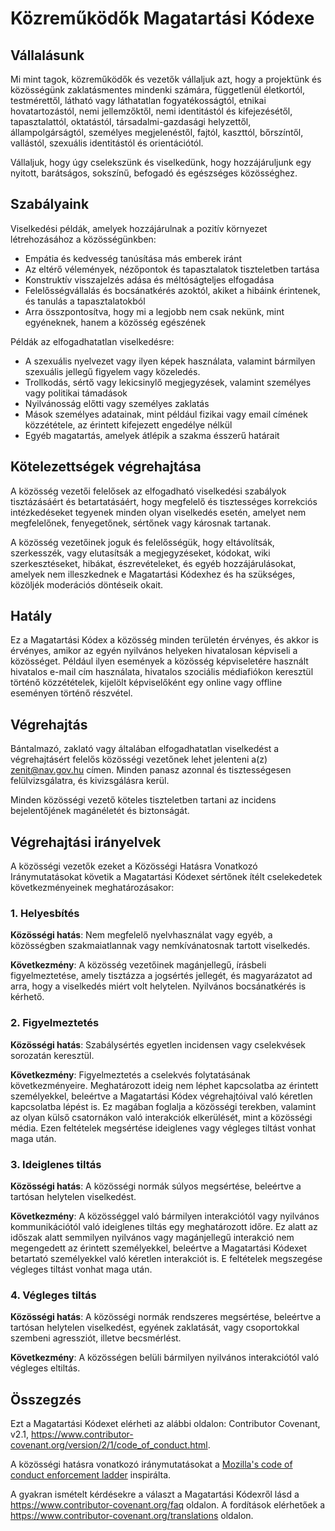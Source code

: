 # Közreműködők Magatartási Kódexe

## Vállalásunk

Mi mint tagok, közreműködők és vezetők vállaljuk azt, hogy a projektünk és 
közösségünk zaklatásmentes mindenki számára, függetlenül életkortól, 
testmérettől, látható vagy láthatatlan fogyatékosságtól, etnikai 
hovatartozástól, nemi jellemzőktől, nemi identitástól és kifejezésétől, 
tapasztalattól, oktatástól, társadalmi-gazdasági helyzettől, állampolgárságtól, 
személyes megjelenéstől, fajtól, kaszttól, bőrszíntől, vallástól, szexuális 
identitástól és orientációtól.

Vállaljuk, hogy úgy cselekszünk és viselkedünk, hogy hozzájáruljunk egy 
nyitott, barátságos, sokszínű, befogadó és egészséges közösséghez.

## Szabályaink

Viselkedési példák, amelyek hozzájárulnak a pozitív környezet létrehozásához a 
közösségünkben:

* Empátia és kedvesség tanúsítása más emberek iránt
* Az eltérő vélemények, nézőpontok és tapasztalatok tiszteletben tartása
* Konstruktív visszajelzés adása és méltóságteljes elfogadása
* Felelősségvállalás és bocsánatkérés azoktól, akiket a hibáink érintenek, és 
tanulás a tapasztalatokból
* Arra összpontosítva, hogy mi a legjobb nem csak nekünk, mint egyéneknek, hanem
 a közösség egészének

Példák az elfogadhatatlan viselkedésre:

* A szexuális nyelvezet vagy ilyen képek használata, valamint bármilyen 
szexuális jellegű figyelem vagy közeledés.
* Trollkodás, sértő vagy lekicsinylő megjegyzések, valamint személyes vagy 
politikai támadások
* Nyilvánosság előtti vagy személyes zaklatás
* Mások személyes adatainak, mint például fizikai vagy email címének 
közzététele, az érintett kifejezett engedélye nélkül
* Egyéb magatartás, amelyek átlépik a szakma ésszerű határait

## Kötelezettségek végrehajtása

A közösség vezetői felelősek az elfogadható viselkedési szabályok tisztázásáért
és betartatásáért, hogy megfelelő és tisztességes korrekciós intézkedéseket 
tegyenek minden olyan viselkedés esetén, amelyet nem megfelelőnek, fenyegetőnek,
sértőnek vagy károsnak tartanak.

A közösség vezetőinek joguk és felelősségük, hogy eltávolítsák, szerkesszék, 
vagy elutasítsák a megjegyzéseket, kódokat, wiki szerkesztéseket, hibákat, 
észrevételeket, és egyéb hozzájárulásokat, amelyek nem illeszkednek e 
Magatartási Kódexhez és ha szükséges, közöljék moderációs döntéseik okait.

## Hatály

Ez a Magatartási Kódex a közösség minden területén érvényes, és akkor is 
érvényes, amikor az egyén nyilvános helyeken hivatalosan képviseli a közösséget.
Például ilyen események a közösség képviseletére használt hivatalos e-mail cím 
használata, hivatalos szociális médiafiókon keresztül történő közzétételek, 
kijelölt képviselőként egy online vagy offline eseményen történő részvétel.

## Végrehajtás

Bántalmazó, zaklató vagy általában elfogadhatatlan viselkedést a végrehajtásért
felelős közösségi vezetőnek lehet jelenteni a(z) zenit@nav.gov.hu címen.
Minden panasz azonnal és tisztességesen felülvizsgálatra, és kivizsgálásra kerül.

Minden közösségi vezető köteles tiszteletben tartani az incidens bejelentőjének 
magánéletét és biztonságát.

## Végrehajtási irányelvek

A közösségi vezetők ezeket a Közösségi Hatásra Vonatkozó Iránymutatásokat 
követik a Magatartási Kódexet sértőnek ítélt cselekedetek következményeinek 
meghatározásakor:

### 1. Helyesbítés

**Közösségi hatás**: Nem megfelelő nyelvhasználat vagy egyéb, a közösségben 
szakmaiatlannak vagy nemkívánatosnak tartott viselkedés.

**Következmény**: A közösség vezetőinek magánjellegű, írásbeli figyelmeztetése, 
amely tisztázza a jogsértés jellegét, és magyarázatot ad arra, hogy a 
viselkedés miért volt helytelen. Nyilvános bocsánatkérés is kérhető.

### 2. Figyelmeztetés

**Közösségi hatás**: Szabálysértés egyetlen incidensen vagy cselekvések 
sorozatán keresztül.

**Következmény**: Figyelmeztetés a cselekvés folytatásának következményeire. 
Meghatározott ideig nem léphet kapcsolatba az érintett személyekkel, beleértve 
a Magatartási Kódex végrehajtóival való kéretlen kapcsolatba lépést is. Ez 
magában foglalja a közösségi terekben, valamint az olyan külső csatornákon való 
interakciók elkerülését, mint a közösségi média. Ezen feltételek megsértése 
ideiglenes vagy végleges tiltást vonhat maga után.

### 3. Ideiglenes tiltás

**Közösségi hatás**: A közösségi normák súlyos megsértése, beleértve a tartósan 
helytelen viselkedést.

**Következmény**: A közösséggel való bármilyen interakciótól vagy nyilvános 
kommunikációtól való ideiglenes tiltás egy meghatározott időre. Ez alatt az 
időszak alatt semmilyen nyilvános vagy magánjellegű interakció nem megengedett 
az érintett személyekkel, beleértve a Magatartási Kódexet betartató 
személyekkel való kéretlen interakciót is.
E feltételek megszegése végleges tiltást vonhat maga után.

### 4. Végleges tiltás

**Közösségi hatás**: A közösségi normák rendszeres megsértése, beleértve a 
tartósan helytelen viselkedést, egyének zaklatását, vagy csoportokkal szembeni 
agressziót, illetve becsmérlést.

**Következmény**: A közösségen belüli bármilyen nyilvános interakciótól való 
végleges eltiltás.

## Összegzés

Ezt a Magatartási Kódexet elérheti az alábbi oldalon: 
Contributor Covenant, v2.1, 
https://www.contributor-covenant.org/version/2/1/code_of_conduct.html.

A közösségi hatásra vonatkozó iránymutatásokat a 
[Mozilla's code of conduct enforcement ladder](https://github.com/mozilla/inclusion) inspirálta.

A gyakran ismételt kérdésekre a választ a Magatartási Kódexről lásd a 
https://www.contributor-covenant.org/faq oldalon. A fordítások elérhetőek
a https://www.contributor-covenant.org/translations oldalon.
